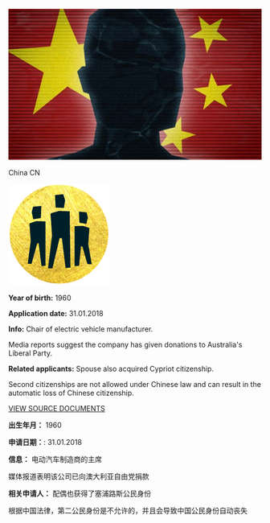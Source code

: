 ![AnonChina.jpg](AnonChina.jpg)

China CN

![family](../../icons/icon-family.png)  

**Year of birth:** 1960

**Application date:** 31.01.2018

**Info:** Chair of electric vehicle manufacturer.

Media reports suggest the company has given donations to Australia's Liberal Party.

**Related applicants:** Spouse also acquired Cypriot citizenship.

Second citizenships are not allowed under Chinese law and can result in the automatic loss of Chinese citizenship.  

[VIEW SOURCE DOCUMENTS](X-ZH-16.pdf)

**出生年月：** 1960

**申请日期：**: 31.01.2018

**信息：** 电动汽车制造商的主席

媒体报道表明该公司已向澳大利亚自由党捐款

**相关申请人：** 配偶也获得了塞浦路斯公民身份

根据中国法律，第二公民身份是不允许的，并且会导致中国公民身份自动丧失